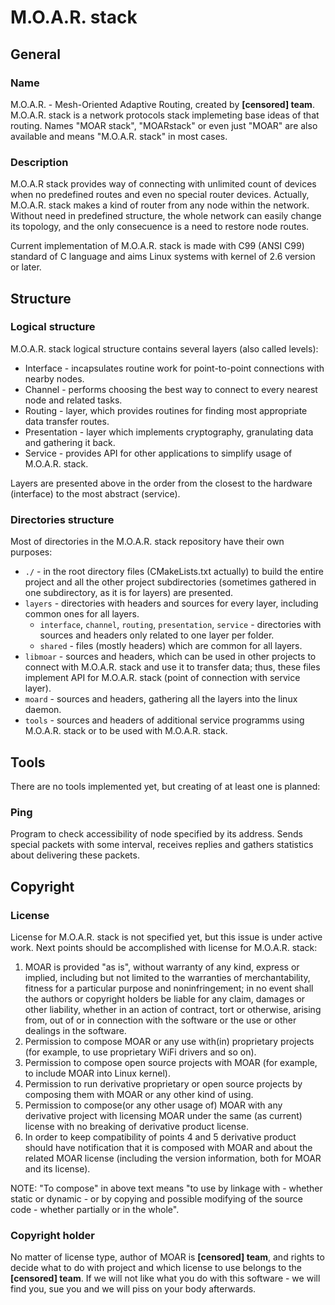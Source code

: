 # M.O.A.R. stack #

## General ##

### Name ###

M.O.A.R. - Mesh-Oriented Adaptive Routing, created by **\[censored\] team**. M.O.A.R. stack is a network protocols stack implemeting base ideas of that routing. Names "MOAR stack", "MOARstack" or even just "MOAR" are also available and means "M.O.A.R. stack" in most cases. 

### Description ###

M.O.A.R stack provides way of connecting with unlimited count of devices when no predefined routes and even no special router devices. Actually, M.O.A.R. stack makes a kind of router from any node within the network. Without need in predefined structure, the whole network can easily change its topology, and the only consecuence is a need to restore node routes.

Current implementation of M.O.A.R. stack is made with C99 (ANSI C99) standard of C language and aims Linux systems with kernel of 2.6 version or later.

## Structure ##

### Logical structure ###

M.O.A.R. stack logical structure contains several layers (also called levels):

* Interface - incapsulates routine work for point-to-point connections with nearby nodes.
* Channel - performs choosing the best way to connect to every nearest node and related tasks.
* Routing - layer, which provides routines for finding most appropriate data transfer routes.
* Presentation - layer which implements cryptography, granulating data and gathering it back.
* Service - provides API for other applications to simplify usage of M.O.A.R. stack.

Layers are presented above in the order from the closest to the hardware (interface) to the most abstract (service).

### Directories structure ###

Most of directories in the M.O.A.R. stack repository have their own purposes:

* `./` - in the root directory files (CMakeLists.txt actually) to build the entire project and all the other project subdirectories (sometimes gathered in one subdirectory, as it is for layers) are presented.
* `layers` - directories with headers and sources for every layer, including common ones for all layers.
    * `interface`, `channel`, `routing`, `presentation`, `service` - directories with sources and headers only related to one layer per folder.
    * `shared` - files (mostly headers) which are common for all layers.
* `libmoar` - sources and headers, which can be used in other projects to connect with M.O.A.R. stack and use it to transfer data; thus, these files implement API for M.O.A.R. stack (point of connection with service layer).
* `moard` - sources and headers, gathering all the layers into the linux daemon.
* `tools` - sources and headers of additional service programms using M.O.A.R. stack or to be used with M.O.A.R. stack.

## Tools ##

There are no tools implemented yet, but creating of at least one is planned:

### Ping ###

Program to check accessibility of node specified by its address. Sends special packets with some interval, receives replies and gathers statistics about delivering these packets.

## Copyright ##

### License ###

License for M.O.A.R. stack is not specified yet, but this issue is under active work. Next points should be accomplished with license for M.O.A.R. stack:

1. MOAR is provided "as is", without warranty of any kind, express or implied, including but not limited to the warranties of merchantability, fitness for a particular purpose and noninfringement; in no event shall the authors or copyright holders be liable for any claim, damages or other liability, whether in an action of contract, tort or otherwise, arising from, out of or in connection with the software or the use or other dealings in the software.
2. Permission to compose MOAR or any use with(in) proprietary projects (for example, to use proprietary WiFi drivers and so on).
3. Permission to compose open source projects with MOAR (for example, to include MOAR into Linux kernel).
4. Permission to run derivative proprietary or open source projects by composing them with MOAR or any other kind of using.
5. Permission to compose(or any other usage of) MOAR with any derivative project with licensing MOAR under the same (as current) license with no breaking of derivative product license.
6. In order to keep compatibility of points 4 and 5 derivative product should have notification that it is composed with MOAR and about the related MOAR license (including the version information, both for MOAR and its license).

NOTE: "To compose" in above text means "to use by linkage with - whether static or dynamic - or by copying and possible modifying of the source code - whether partially or in the whole".


### Copyright holder ###

No matter of license type, author of MOAR is **\[censored\] team**, and rights to decide what to do with project and which license to use belongs to the **\[censored\] team**.
If we will not like what you do with this software - we will find you, sue you and we will piss on your body afterwards.